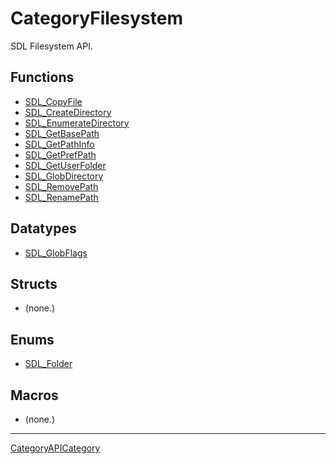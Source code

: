# CategoryFilesystem

SDL Filesystem API.

<!-- END CATEGORY DOCUMENTATION -->

## Functions

<!-- DO NOT HAND-EDIT CATEGORY LISTS, THEY ARE AUTOGENERATED AND WILL BE OVERWRITTEN, BASED ON TAGS IN INDIVIDUAL PAGE FOOTERS. EDIT THOSE INSTEAD. -->
<!-- BEGIN CATEGORY LIST: CategoryFilesystem, CategoryAPIFunction -->
- [SDL_CopyFile](SDL_CopyFile)
- [SDL_CreateDirectory](SDL_CreateDirectory)
- [SDL_EnumerateDirectory](SDL_EnumerateDirectory)
- [SDL_GetBasePath](SDL_GetBasePath)
- [SDL_GetPathInfo](SDL_GetPathInfo)
- [SDL_GetPrefPath](SDL_GetPrefPath)
- [SDL_GetUserFolder](SDL_GetUserFolder)
- [SDL_GlobDirectory](SDL_GlobDirectory)
- [SDL_RemovePath](SDL_RemovePath)
- [SDL_RenamePath](SDL_RenamePath)
<!-- END CATEGORY LIST -->

## Datatypes

<!-- DO NOT HAND-EDIT CATEGORY LISTS, THEY ARE AUTOGENERATED AND WILL BE OVERWRITTEN, BASED ON TAGS IN INDIVIDUAL PAGE FOOTERS. EDIT THOSE INSTEAD. -->
<!-- BEGIN CATEGORY LIST: CategoryFilesystem, CategoryAPIDatatype -->
- [SDL_GlobFlags](SDL_GlobFlags)
<!-- END CATEGORY LIST -->

## Structs

<!-- DO NOT HAND-EDIT CATEGORY LISTS, THEY ARE AUTOGENERATED AND WILL BE OVERWRITTEN, BASED ON TAGS IN INDIVIDUAL PAGE FOOTERS. EDIT THOSE INSTEAD. -->
<!-- BEGIN CATEGORY LIST: CategoryFilesystem, CategoryAPIStruct -->
- (none.)
<!-- END CATEGORY LIST -->

## Enums

<!-- DO NOT HAND-EDIT CATEGORY LISTS, THEY ARE AUTOGENERATED AND WILL BE OVERWRITTEN, BASED ON TAGS IN INDIVIDUAL PAGE FOOTERS. EDIT THOSE INSTEAD. -->
<!-- BEGIN CATEGORY LIST: CategoryFilesystem, CategoryAPIEnum -->
- [SDL_Folder](SDL_Folder)
<!-- END CATEGORY LIST -->

## Macros

<!-- DO NOT HAND-EDIT CATEGORY LISTS, THEY ARE AUTOGENERATED AND WILL BE OVERWRITTEN, BASED ON TAGS IN INDIVIDUAL PAGE FOOTERS. EDIT THOSE INSTEAD. -->
<!-- BEGIN CATEGORY LIST: CategoryFilesystem, CategoryAPIMacro -->
- (none.)
<!-- END CATEGORY LIST -->

----
[CategoryAPICategory](CategoryAPICategory)

